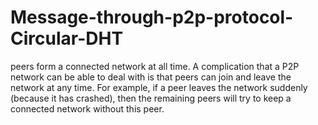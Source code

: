 # Message-through-p2p-protocol-Circular-DHT
peers form a connected network at all time. A complication that a P2P network can be able to deal with is that peers can join and leave the network at any time. For example, if a peer leaves the network suddenly (because it has crashed), then the remaining peers will try to keep a connected network without this peer.
